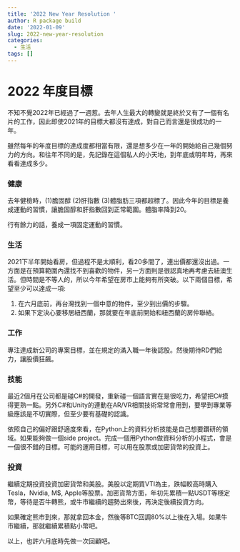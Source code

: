 ```yaml
---
title: '2022 New Year Resolution '
author: R package build
date: '2022-01-09'
slug: 2022-new-year-resolution
categories:
  - 生活
tags: []
---
```


# 2022 年度目標
不知不覺2022年已經過了一週惹。去年人生最大的轉變就是終於又有了一個有名片的工作，因此即使2021年的目標大都沒有達成，對自己而言還是很成功的一年。

雖然每年的年度目標的達成度都相當有限，還是想多少在一年的開始給自己幾個努力的方向。和往年不同的是，先記錄在這個私人的小天地，到年底或明年時，再來看看達成多少。

### 健康
去年健檢時，(1)膽固醇 (2)肝指數 (3)體脂肪三項都超標了。因此今年的目標是養成運動的習慣，讓膽固醇和肝指數回到正常範圍。體脂率降到20。

行有餘力的話，養成一項固定運動的習慣。

### 生活
2021下半年開始看房，但過程不是太順利，看20多間了，連出價都還沒出過。一方面是在預算範圍內還找不到喜歡的物件，另一方面則是很認真地再考慮去紐澳生活。但時間是不等人的，所以今年希望在房市上能夠有所突破。以下兩個目標，希望至少可以達成一項:

1. 在六月底前，再台灣找到一個中意的物件，至少到出價的步驟。
2. 如果下定決心要移居紐西蘭，那就要在年底前開始和紐西蘭的房仲聯絡。

### 工作
專注達成新公司的專案目標，並在規定的滿入職一年後認股。然後期待RD們給力，讓股價狂飆。

### 技能
最近2個月在公司都是碰C#的開發，重新碰一個語言實在是很吃力，希望把C#摸得更熟一點。另外C#和Unity的連動在AR/VR相關技術常常會用到，要學到專業等級應該是不切實際，但至少要有基礎的認識。

依照自己的偏好跟舒適度來看，在Python上的資料分析技能是自己想要鑽研的領域。如果能夠做一個side project。完成一個用Python做資料分析的小程式，會是一個很不錯的目標。可能的運用目標，可以用在股票或加密貨幣的投資上。

### 投資
繼續定期投資投資加密貨幣和美股。美股以定期買VTI為主，跌幅較高時購入Tesla，Nvidia, M$, Apple等股票。加密貨幣方面，年初先累積一點USDT等穩定幣，等待是否牛轉熊，或牛市繼續的趨勢出來後，再決定後續投資方向。

如果確定熊市到來，那就拿回本金，然後等BTC回調80%以上後在入場。如果牛市繼續，那就繼續累積點小幣吧。

以上，也許六月底時先做一次回顧吧。
